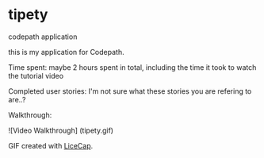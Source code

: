 # tipety
codepath application


this is my application for Codepath. 

Time spent: maybe 2 hours spent in total, including the time it took to watch the tutorial video

Completed user stories:
I'm not sure what these stories you are refering to are..?
 

Walkthrough:

![Video Walkthrough]
(tipety.gif)

GIF created with [LiceCap](http://www.cockos.com/licecap/).
